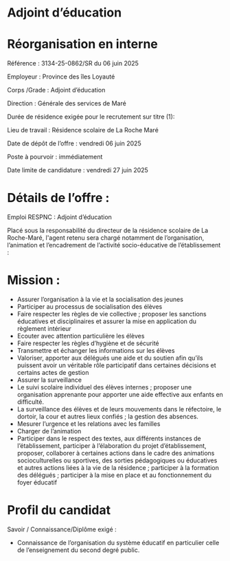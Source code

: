 # Adjoint d’éducation

# Réorganisation en interne

Référence : 3134-25-0862/SR du 06 juin 2025

Employeur : Province des îles Loyauté

Corps /Grade : Adjoint d’éducation

Direction : Générale des services de Maré

Durée de résidence exigée pour le recrutement sur titre (1):

Lieu de travail : Résidence scolaire de La Roche Maré

Date de dépôt de l’offre : vendredi 06 juin 2025

Poste à pourvoir : immédiatement

Date limite de candidature : vendredi 27 juin 2025

# Détails de l’offre :

Emploi RESPNC : Adjoint d’éducation

Placé sous la responsabilité du directeur de la résidence scolaire de La Roche-Maré, l'agent retenu sera chargé notamment de l’organisation, l’animation et l’encadrement de l’activité socio-éducative de l’établissement :

# Mission :

- Assurer l’organisation à la vie et la socialisation des jeunes
- Participer au processus de socialisation des élèves
- Faire respecter les règles de vie collective ; proposer les sanctions éducatives et disciplinaires et assurer la mise en application du règlement intérieur
- Ecouter avec attention particulière les élèves
- Faire respecter les règles d’hygiène et de sécurité
- Transmettre et échanger les informations sur les élèves
- Valoriser, apporter aux délégués une aide et du soutien afin qu’ils puissent avoir un véritable rôle participatif dans certaines décisions et certains actes de gestion
- Assurer la surveillance
- Le suivi scolaire individuel des élèves internes ; proposer une organisation apprenante pour apporter une aide effective aux enfants en difficulté.
- La surveillance des élèves et de leurs mouvements dans le réfectoire, le dortoir, la cour et autres lieux confiés ; la gestion des absences.
- Mesurer l’urgence et les relations avec les familles
- Charger de l’animation
- Participer dans le respect des textes, aux différents instances de l’établissement, participer à l’élaboration du projet d’établissement, proposer, collaborer à certaines actions dans le cadre des animations socioculturelles ou sportives, des sorties pédagogiques ou éducatives et autres actions liées à la vie de la résidence ; participer à la formation des délégués ; participer à la mise en place et au fonctionnement du foyer éducatif

# Profil du candidat

Savoir / Connaissance/Diplôme exigé :

- Connaissance de l’organisation du système éducatif en particulier celle de l’enseignement du second degré public.